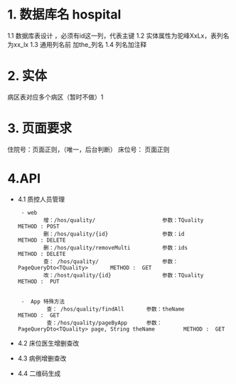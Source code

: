 # 1. 数据库名 hospital
  1.1 数据库表设计 ，必须有id这一列，代表主键
  1.2 实体属性为驼峰XxLx，表列名为xx_lx
  1.3 通用列名前 加the_列名
  1.4 列名加注释
# 2. 实体
病区表对应多个病区（暂时不做）1

# 3. 页面要求
  住院号：页面正则，（唯一，后台判断）
 床位号： 页面正则
 

# 4.API
 - 4.1 质控人员管理
 
        - web 
               增：/hos/quality/                     参数：TQuality                     METHOD : POST       
               删：/hos/quality/{id}                 参数：id                           METHOD : DELETE
               删：/hos/quality/removeMulti          参数：ids                          METHOD : DELETE
               查： /hos/quality/                    参数：PageQueryDto<TQuality>       METHOD :  GET
               改：/host/quality/{id}                参数：TQuality                     METHOD :  PUT
         
         
        -  App 特殊方法
                查： /hos/quality/findAll       参数：theName                                             METHOD :  GET
                查：/hos/quality/pageByApp      参数：PageQueryDto<TQuality> page, String theName         METHOD :  GET
                
 - 4.2 床位医生增删查改
 
 - 4.3 病例增删查改 
 
 - 4.4 二维码生成
 
 